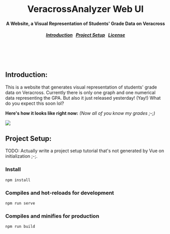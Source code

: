 <h1 align="center"><br><br>
  VeracrossAnalyzer Web UI
</h1>

<h4 align="center">
  A Website, a Visual Representation of Students' Grade Data on Veracross
</h4>

<h5 align="center">
  <a href="#intro">Introduction</a>&nbsp;&nbsp;
  <a href="#setup">Project Setup</a>&nbsp;&nbsp;
  <a href="#license">License</a>
</h5><br><br><br>



<a name="intro"></a>
Introduction:
--------

This is a website that generates visual representation of students' grade data on Veracross. Currently there is only one graph and one numerical data representing the GPA. But also it just released yesterday! (Yay!) What do you expect this soon lol?

**Here's how it looks like right now:** *(Now all of you know my grades ;-;)*

![](https://i.imgur.com/xl3Q4Nt.jpg)


<a name="setup"></a>
Project Setup:
--------

TODO: Actually write a project setup tutorial that's not generated by Vue on initialization ;-;.

### Install
```
npm install
```

### Compiles and hot-reloads for development
```
npm run serve
```

### Compiles and minifies for production
```
npm run build
```
